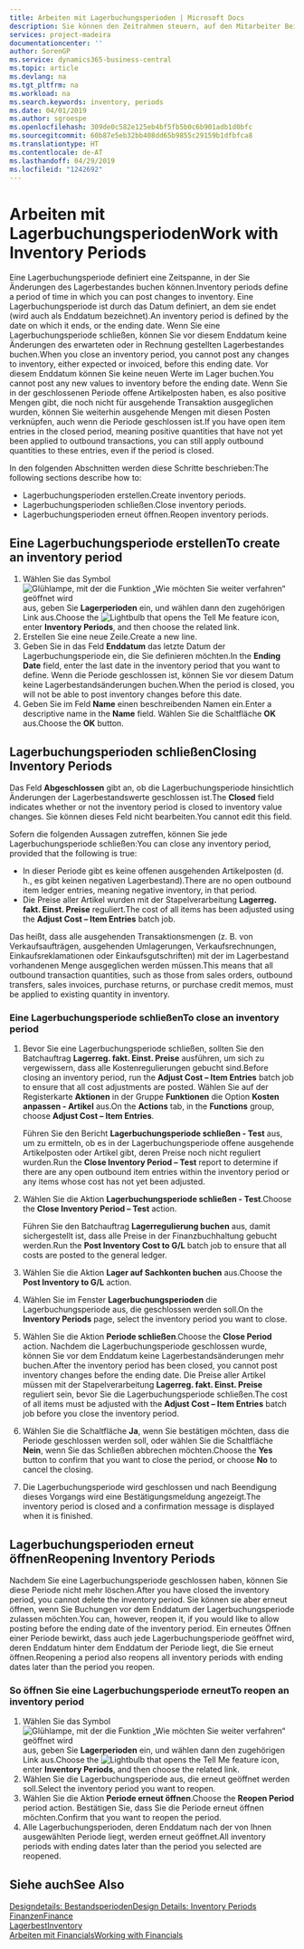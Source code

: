 ```yaml
---
title: Arbeiten mit Lagerbuchungsperioden | Microsoft Docs
description: Sie können den Zeitrahmen steuern, auf den Mitarbeiter Beitragsänderungen des Lagerbestandes buchen können, indem Sie Lagerbuchungsperioden definieren.
services: project-madeira
documentationcenter: ''
author: SorenGP
ms.service: dynamics365-business-central
ms.topic: article
ms.devlang: na
ms.tgt_pltfrm: na
ms.workload: na
ms.search.keywords: inventory, periods
ms.date: 04/01/2019
ms.author: sgroespe
ms.openlocfilehash: 309de0c582e125eb4bf5fb5b0c6b901adb1d0bfc
ms.sourcegitcommit: 60b87e5eb32bb408dd65b9855c29159b1dfbfca8
ms.translationtype: HT
ms.contentlocale: de-AT
ms.lasthandoff: 04/29/2019
ms.locfileid: "1242692"
---
```

# <a name="work-with-inventory-periods"></a><span data-ttu-id="f3457-103">Arbeiten mit Lagerbuchungsperioden</span><span class="sxs-lookup"><span data-stu-id="f3457-103">Work with Inventory Periods</span></span>
<span data-ttu-id="f3457-104">Eine Lagerbuchungsperiode definiert eine Zeitspanne, in der Sie Änderungen des Lagerbestandes buchen können.</span><span class="sxs-lookup"><span data-stu-id="f3457-104">Inventory periods define a period of time in which you can post changes to inventory.</span></span> <span data-ttu-id="f3457-105">Eine Lagerbuchungsperiode ist durch das Datum definiert, an dem sie endet (wird auch als Enddatum bezeichnet).</span><span class="sxs-lookup"><span data-stu-id="f3457-105">An inventory period is defined by the date on which it ends, or the ending date.</span></span> <span data-ttu-id="f3457-106">Wenn Sie eine Lagerbuchungsperiode schließen, können Sie vor diesem Enddatum keine Änderungen des erwarteten oder in Rechnung gestellten Lagerbestandes buchen.</span><span class="sxs-lookup"><span data-stu-id="f3457-106">When you close an inventory period, you cannot post any changes to inventory, either expected or invoiced, before this ending date.</span></span> <span data-ttu-id="f3457-107">Vor diesem Enddatum können Sie keine neuen Werte im Lager buchen.</span><span class="sxs-lookup"><span data-stu-id="f3457-107">You cannot post any new values to inventory before the ending date.</span></span> <span data-ttu-id="f3457-108">Wenn Sie in der geschlossenen Periode offene Artikelposten haben, es also positive Mengen gibt, die noch nicht für ausgehende Transaktion ausgeglichen wurden, können Sie weiterhin ausgehende Mengen mit diesen Posten verknüpfen, auch wenn die Periode geschlossen ist.</span><span class="sxs-lookup"><span data-stu-id="f3457-108">If you have open item entries in the closed period, meaning positive quantities that have not yet been applied to outbound transactions, you can still apply outbound quantities to these entries, even if the period is closed.</span></span>  

<span data-ttu-id="f3457-109">In den folgenden Abschnitten werden diese Schritte beschrieben:</span><span class="sxs-lookup"><span data-stu-id="f3457-109">The following sections describe how to:</span></span>  

* <span data-ttu-id="f3457-110">Lagerbuchungsperioden erstellen.</span><span class="sxs-lookup"><span data-stu-id="f3457-110">Create inventory periods.</span></span>  
* <span data-ttu-id="f3457-111">Lagerbuchungsperioden schließen.</span><span class="sxs-lookup"><span data-stu-id="f3457-111">Close inventory periods.</span></span>  
* <span data-ttu-id="f3457-112">Lagerbuchungsperioden erneut öffnen.</span><span class="sxs-lookup"><span data-stu-id="f3457-112">Reopen inventory periods.</span></span>  

## <a name="to-create-an-inventory-period"></a><span data-ttu-id="f3457-113">Eine Lagerbuchungsperiode erstellen</span><span class="sxs-lookup"><span data-stu-id="f3457-113">To create an inventory period</span></span>  
1. <span data-ttu-id="f3457-114">Wählen Sie das Symbol ![Glühlampe, mit der die Funktion „Wie möchten Sie weiter verfahren“ geöffnet wird](media/ui-search/search_small.png "Wie möchten Sie weiter verfahren?") aus, geben Sie **Lagerperioden** ein, und wählen dann den zugehörigen Link aus.</span><span class="sxs-lookup"><span data-stu-id="f3457-114">Choose the ![Lightbulb that opens the Tell Me feature](media/ui-search/search_small.png "Tell me what you want to do") icon, enter **Inventory Periods**, and then choose the related link.</span></span>  
2. <span data-ttu-id="f3457-115">Erstellen Sie eine neue Zeile.</span><span class="sxs-lookup"><span data-stu-id="f3457-115">Create a new line.</span></span>  
3. <span data-ttu-id="f3457-116">Geben Sie in das Feld **Enddatum** das letzte Datum der Lagerbuchungsperiode ein, die Sie definieren möchten.</span><span class="sxs-lookup"><span data-stu-id="f3457-116">In the **Ending Date** field, enter the last date in the inventory period that you want to define.</span></span> <span data-ttu-id="f3457-117">Wenn die Periode geschlossen ist, können Sie vor diesem Datum keine Lagerbestandsänderungen buchen.</span><span class="sxs-lookup"><span data-stu-id="f3457-117">When the period is closed, you will not be able to post inventory changes before this date.</span></span>  
4. <span data-ttu-id="f3457-118">Geben Sie im Feld **Name** einen beschreibenden Namen ein.</span><span class="sxs-lookup"><span data-stu-id="f3457-118">Enter a descriptive name in the **Name** field.</span></span> <span data-ttu-id="f3457-119">Wählen Sie die Schaltfläche **OK** aus.</span><span class="sxs-lookup"><span data-stu-id="f3457-119">Choose the **OK** button.</span></span>  

## <a name="closing-inventory-periods"></a><span data-ttu-id="f3457-120">Lagerbuchungsperioden schließen</span><span class="sxs-lookup"><span data-stu-id="f3457-120">Closing Inventory Periods</span></span>  
<span data-ttu-id="f3457-121">Das Feld **Abgeschlossen** gibt an, ob die Lagerbuchungsperiode hinsichtlich Änderungen der Lagerbestandswerte geschlossen ist.</span><span class="sxs-lookup"><span data-stu-id="f3457-121">The **Closed** field indicates whether or not the inventory period is closed to inventory value changes.</span></span> <span data-ttu-id="f3457-122">Sie können dieses Feld nicht bearbeiten.</span><span class="sxs-lookup"><span data-stu-id="f3457-122">You cannot edit this field.</span></span>  

<span data-ttu-id="f3457-123">Sofern die folgenden Aussagen zutreffen, können Sie jede Lagerbuchungsperiode schließen:</span><span class="sxs-lookup"><span data-stu-id="f3457-123">You can close any inventory period, provided that the following is true:</span></span>  

* <span data-ttu-id="f3457-124">In dieser Periode gibt es keine offenen ausgehenden Artikelposten (d. h., es gibt keinen negativen Lagerbestand).</span><span class="sxs-lookup"><span data-stu-id="f3457-124">There are no open outbound item ledger entries, meaning negative inventory, in that period.</span></span>  
* <span data-ttu-id="f3457-125">Die Preise aller Artikel wurden mit der Stapelverarbeitung **Lagerreg. fakt. Einst. Preise** reguliert.</span><span class="sxs-lookup"><span data-stu-id="f3457-125">The cost of all items has been adjusted using the **Adjust Cost – Item Entries** batch job.</span></span>  

<span data-ttu-id="f3457-126">Das heißt, dass alle ausgehenden Transaktionsmengen (z. B. von Verkaufsaufträgen, ausgehenden Umlagerungen, Verkaufsrechnungen, Einkaufsreklamationen oder Einkaufsgutschriften) mit der im Lagerbestand vorhandenen Menge ausgeglichen werden müssen.</span><span class="sxs-lookup"><span data-stu-id="f3457-126">This means that all outbound transaction quantities, such as those from sales orders, outbound transfers, sales invoices, purchase returns, or purchase credit memos, must be applied to existing quantity in inventory.</span></span>  

### <a name="to-close-an-inventory-period"></a><span data-ttu-id="f3457-127">Eine Lagerbuchungsperiode schließen</span><span class="sxs-lookup"><span data-stu-id="f3457-127">To close an inventory period</span></span>  
1. <span data-ttu-id="f3457-128">Bevor Sie eine Lagerbuchungsperiode schließen, sollten Sie den Batchauftrag **Lagerreg. fakt. Einst. Preise** ausführen, um sich zu vergewissern, dass alle Kostenregulierungen gebucht sind.</span><span class="sxs-lookup"><span data-stu-id="f3457-128">Before closing an inventory period, run the **Adjust Cost – Item Entries** batch job to ensure that all cost adjustments are posted.</span></span> <span data-ttu-id="f3457-129">Wählen Sie auf der Registerkarte **Aktionen** in der Gruppe **Funktionen** die Option **Kosten anpassen - Artikel** aus.</span><span class="sxs-lookup"><span data-stu-id="f3457-129">On the **Actions** tab, in the **Functions** group, choose **Adjust Cost – Item Entries**.</span></span>  

     <span data-ttu-id="f3457-130">Führen Sie den Bericht **Lagerbuchungsperiode schließen - Test** aus, um zu ermitteln, ob es in der Lagerbuchungsperiode offene ausgehende Artikelposten oder Artikel gibt, deren Preise noch nicht reguliert wurden.</span><span class="sxs-lookup"><span data-stu-id="f3457-130">Run the **Close Inventory Period – Test** report to determine if there are any open outbound item entries within the inventory period or any items whose cost has not yet been adjusted.</span></span>  
2. <span data-ttu-id="f3457-131">Wählen Sie die Aktion **Lagerbuchungsperiode schließen - Test**.</span><span class="sxs-lookup"><span data-stu-id="f3457-131">Choose the **Close Inventory Period – Test** action.</span></span>  

     <span data-ttu-id="f3457-132">Führen Sie den Batchauftrag **Lagerregulierung buchen** aus, damit sichergestellt ist, dass alle Preise in der Finanzbuchhaltung gebucht werden.</span><span class="sxs-lookup"><span data-stu-id="f3457-132">Run the **Post Inventory Cost to G/L** batch job to ensure that all costs are posted to the general ledger.</span></span>  
3. <span data-ttu-id="f3457-133">Wählen Sie die Aktion **Lager auf Sachkonten buchen** aus.</span><span class="sxs-lookup"><span data-stu-id="f3457-133">Choose the **Post Inventory to G/L** action.</span></span>  
4. <span data-ttu-id="f3457-134">Wählen Sie im Fenster  **Lagerbuchungsperioden** die Lagerbuchungsperiode aus, die geschlossen werden soll.</span><span class="sxs-lookup"><span data-stu-id="f3457-134">On the **Inventory Periods** page, select the inventory period you want to close.</span></span>  
5. <span data-ttu-id="f3457-135">Wählen Sie die Aktion **Periode schließen**.</span><span class="sxs-lookup"><span data-stu-id="f3457-135">Choose the **Close Period** action.</span></span> <span data-ttu-id="f3457-136">Nachdem die Lagerbuchungsperiode geschlossen wurde, können Sie vor dem Enddatum keine Lagerbestandsänderungen mehr buchen.</span><span class="sxs-lookup"><span data-stu-id="f3457-136">After the inventory period has been closed, you cannot post inventory changes before the ending date.</span></span> <span data-ttu-id="f3457-137">Die Preise aller Artikel müssen mit der Stapelverarbeitung **Lagerreg. fakt. Einst. Preise** reguliert sein, bevor Sie die Lagerbuchungsperiode schließen.</span><span class="sxs-lookup"><span data-stu-id="f3457-137">The cost of all items must be adjusted with the **Adjust Cost – Item Entries** batch job before you close the inventory period.</span></span>  
6. <span data-ttu-id="f3457-138">Wählen Sie die Schaltfläche **Ja**, wenn Sie bestätigen möchten, dass die Periode geschlossen werden soll, oder wählen Sie die Schaltfläche **Nein**, wenn Sie das Schließen abbrechen möchten.</span><span class="sxs-lookup"><span data-stu-id="f3457-138">Choose the **Yes** button to confirm that you want to close the period, or choose **No** to cancel the closing.</span></span>  
7. <span data-ttu-id="f3457-139">Die Lagerbuchungsperiode wird geschlossen und nach Beendigung dieses Vorgangs wird eine Bestätigungsmeldung angezeigt.</span><span class="sxs-lookup"><span data-stu-id="f3457-139">The inventory period is closed and a confirmation message is displayed when it is finished.</span></span>  

## <a name="reopening-inventory-periods"></a><span data-ttu-id="f3457-140">Lagerbuchungsperioden erneut öffnen</span><span class="sxs-lookup"><span data-stu-id="f3457-140">Reopening Inventory Periods</span></span>  
<span data-ttu-id="f3457-141">Nachdem Sie eine Lagerbuchungsperiode geschlossen haben, können Sie diese Periode nicht mehr löschen.</span><span class="sxs-lookup"><span data-stu-id="f3457-141">After you have closed the inventory period, you cannot delete the inventory period.</span></span> <span data-ttu-id="f3457-142">Sie können sie aber erneut öffnen, wenn Sie Buchungen vor dem Enddatum der Lagerbuchungsperiode zulassen möchten.</span><span class="sxs-lookup"><span data-stu-id="f3457-142">You can, however, reopen it, if you would like to allow posting before the ending date of the inventory period.</span></span> <span data-ttu-id="f3457-143">Ein erneutes Öffnen einer Periode bewirkt, dass auch jede Lagerbuchungsperiode geöffnet wird, deren Enddatum hinter dem Enddatum der Periode liegt, die Sie erneut öffnen.</span><span class="sxs-lookup"><span data-stu-id="f3457-143">Reopening a period also reopens all inventory periods with ending dates later than the period you reopen.</span></span>  

### <a name="to-reopen-an-inventory-period"></a><span data-ttu-id="f3457-144">So öffnen Sie eine Lagerbuchungsperiode erneut</span><span class="sxs-lookup"><span data-stu-id="f3457-144">To reopen an inventory period</span></span>  
1. <span data-ttu-id="f3457-145">Wählen Sie das Symbol ![Glühlampe, mit der die Funktion „Wie möchten Sie weiter verfahren“ geöffnet wird](media/ui-search/search_small.png "Wie möchten Sie weiter verfahren?") aus, geben Sie **Lagerperioden** ein, und wählen dann den zugehörigen Link aus.</span><span class="sxs-lookup"><span data-stu-id="f3457-145">Choose the ![Lightbulb that opens the Tell Me feature](media/ui-search/search_small.png "Tell me what you want to do") icon, enter **Inventory Periods**, and then choose the related link.</span></span>  
2. <span data-ttu-id="f3457-146">Wählen Sie die Lagerbuchungsperiode aus, die erneut geöffnet werden soll.</span><span class="sxs-lookup"><span data-stu-id="f3457-146">Select the inventory period you want to reopen.</span></span>  
3. <span data-ttu-id="f3457-147">Wählen Sie die Aktion **Periode erneut öffnen**.</span><span class="sxs-lookup"><span data-stu-id="f3457-147">Choose the **Reopen Period** period action.</span></span> <span data-ttu-id="f3457-148">Bestätigen Sie, dass Sie die Periode erneut öffnen möchten.</span><span class="sxs-lookup"><span data-stu-id="f3457-148">Confirm that you want to reopen the period.</span></span>  
4. <span data-ttu-id="f3457-149">Alle Lagerbuchungsperioden, deren Enddatum nach der von Ihnen ausgewählten Periode liegt, werden erneut geöffnet.</span><span class="sxs-lookup"><span data-stu-id="f3457-149">All inventory periods with ending dates later than the period you selected are reopened.</span></span>  

## <a name="see-also"></a><span data-ttu-id="f3457-150">Siehe auch</span><span class="sxs-lookup"><span data-stu-id="f3457-150">See Also</span></span>  
[<span data-ttu-id="f3457-151">Designdetails: Bestandsperioden</span><span class="sxs-lookup"><span data-stu-id="f3457-151">Design Details: Inventory Periods</span></span>](design-details-inventory-periods.md)  
[<span data-ttu-id="f3457-152">Finanzen</span><span class="sxs-lookup"><span data-stu-id="f3457-152">Finance</span></span>](finance.md)  
[<span data-ttu-id="f3457-153">Lagerbest</span><span class="sxs-lookup"><span data-stu-id="f3457-153">Inventory</span></span>](inventory-manage-inventory.md)  
[<span data-ttu-id="f3457-154">Arbeiten mit Financials</span><span class="sxs-lookup"><span data-stu-id="f3457-154">Working with Financials</span></span>](ui-work-product.md)

